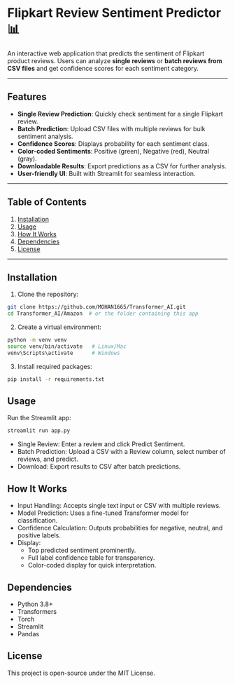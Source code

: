 # Flipkart Review Sentiment Predictor 📊

An interactive web application that predicts the sentiment of Flipkart product reviews. Users can analyze **single reviews** or **batch reviews from CSV files** and get confidence scores for each sentiment category.

---

## Features

- **Single Review Prediction**: Quickly check sentiment for a single Flipkart review.  
- **Batch Prediction**: Upload CSV files with multiple reviews for bulk sentiment analysis.  
- **Confidence Scores**: Displays probability for each sentiment class.  
- **Color-coded Sentiments**: Positive (green), Negative (red), Neutral (gray).  
- **Downloadable Results**: Export predictions as a CSV for further analysis.  
- **User-friendly UI**: Built with Streamlit for seamless interaction.

---

## Table of Contents

1. [Installation](#installation)  
2. [Usage](#usage)  
3. [How It Works](#how-it-works)  
4. [Dependencies](#dependencies)  
5. [License](#license)  

---

## Installation

1. Clone the repository:

```bash
git clone https://github.com/MOHAN1665/Transformer_AI.git
cd Transformer_AI/Amazon  # or the folder containing this app
```

2. Create a virtual environment:
```bash
python -m venv venv
source venv/bin/activate   # Linux/Mac
venv\Scripts\activate      # Windows
```

3. Install required packages:
```bash
pip install -r requirements.txt
```

## Usage
Run the Streamlit app:
```bash
streamlit run app.py
```
- Single Review: Enter a review and click Predict Sentiment.
- Batch Prediction: Upload a CSV with a Review column, select number of reviews, and predict.
- Download: Export results to CSV after batch predictions.

## How It Works

- Input Handling: Accepts single text input or CSV with multiple reviews.
- Model Prediction: Uses a fine-tuned Transformer model for classification.
- Confidence Calculation: Outputs probabilities for negative, neutral, and positive labels.
- Display:
  - Top predicted sentiment prominently.
  - Full label confidence table for transparency.
  - Color-coded display for quick interpretation.

## Dependencies

- Python 3.8+
- Transformers
- Torch
- Streamlit
- Pandas

## License
This project is open-source under the MIT License.
